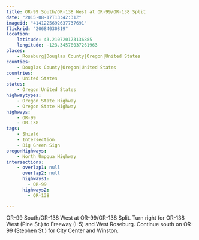 ```yaml
---
title: OR-99 South/OR-138 West at OR-99/OR-138 Split
date: "2015-08-17T13:42:31Z"
imageid: "4141225692637737691"
flickrid: "20684030819"
location:
    latitude: 43.210720173136885
    longitude: -123.34578037261963
places:
    - Roseburg|Douglas County|Oregon|United States
counties:
    - Douglas County|Oregon|United States
countries:
    - United States
states:
    - Oregon|United States
highwaytypes:
    - Oregon State Highway
    - Oregon State Highway
highways:
    - OR-99
    - OR-138
tags:
    - Shield
    - Intersection
    - Big Green Sign
oregonHighways:
    - North Umpqua Highway
intersections:
    - overlap1: null
      overlap2: null
      highways1:
        - OR-99
      highways2:
        - OR-138

---
```

OR-99 South/OR-138 West at OR-99/OR-138 Split.  Turn right for OR-138 West (Pine St.) to Freeway (I-5) and West Roseburg.  Continue south on OR-99 (Stephen St.) for City Center and Winston.